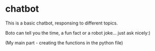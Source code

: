 # chatbot
This is a basic chatbot, responsing to different topics.

Boto can tell you the time, a fun fact or a robot joke... just ask nicely:) 

(My main part - creating the functions in the python file) 
